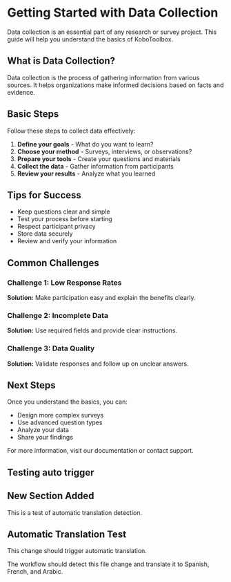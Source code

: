 # Getting Started with Data Collection

Data collection is an essential part of any research or survey project. This guide will help you understand the basics of KoboToolbox.

## What is Data Collection?

Data collection is the process of gathering information from various sources. It helps organizations make informed decisions based on facts and evidence.

## Basic Steps

Follow these steps to collect data effectively:

1. **Define your goals** - What do you want to learn?
2. **Choose your method** - Surveys, interviews, or observations?
3. **Prepare your tools** - Create your questions and materials
4. **Collect the data** - Gather information from participants
5. **Review your results** - Analyze what you learned

## Tips for Success

- Keep questions clear and simple
- Test your process before starting
- Respect participant privacy
- Store data securely
- Review and verify your information

## Common Challenges

### Challenge 1: Low Response Rates
**Solution:** Make participation easy and explain the benefits clearly.

### Challenge 2: Incomplete Data
**Solution:** Use required fields and provide clear instructions.

### Challenge 3: Data Quality
**Solution:** Validate responses and follow up on unclear answers.

## Next Steps

Once you understand the basics, you can:
- Design more complex surveys
- Use advanced question types
- Analyze your data
- Share your findings

For more information, visit our documentation or contact support.

## Testing auto trigger


## New Section Added

This is a test of automatic translation detection.


## Automatic Translation Test

This change should trigger automatic translation.

The workflow should detect this file change and translate it to Spanish, French, and Arabic.
